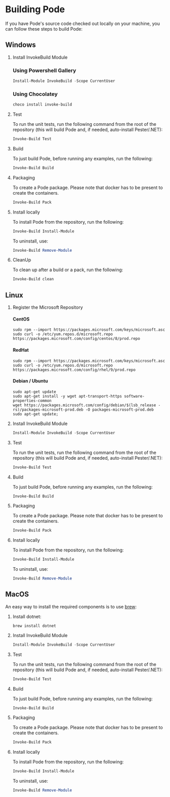 
# Building Pode

If you have Pode's source code checked out locally on your machine, you can follow these steps to build Pode:

## Windows

1. Install InvokeBuild Module

    ### Using Powershell Gallery

    ```powershell
    Install-Module InvokeBuild -Scope CurrentUser
    ```

    ### Using Chocolatey

    ```powershell
    choco install invoke-build
    ```

2. Test

    To run the unit tests, run the following command from the root of the repository (this will build Pode and, if needed, auto-install Pester/.NET):

    ```powershell
    Invoke-Build Test
    ```

3. Build

    To just build Pode, before running any examples, run the following:

    ```powershell
    Invoke-Build Build
    ```

4. Packaging

    To create a Pode package. Please note that docker has to be present to create the containers.

    ```powershell
    Invoke-Build Pack
    ```

5. Install locally

    To install Pode from the repository, run the following:

    ```powershell
    Invoke-Build Install-Module
    ```

    To uninstall, use:
    ```powershell
    Invoke-Build Remove-Module
    ```


6. CleanUp

    To clean up after a build or a pack, run the following:

    ```powershell
    Invoke-Build clean
    ```

## Linux

1. Register the Microsoft Repository

    #### CentOS
    ```shell
    sudo rpm --import https://packages.microsoft.com/keys/microsoft.asc
    sudo curl -o /etc/yum.repos.d/microsoft.repo https://packages.microsoft.com/config/centos/8/prod.repo
    ```

    #### RedHat
    ```shell
    sudo rpm --import https://packages.microsoft.com/keys/microsoft.asc
    sudo curl -o /etc/yum.repos.d/microsoft.repo https://packages.microsoft.com/config/rhel/9/prod.repo
    ```

    #### Debian / Ubuntu
    ```shell
    sudo apt-get update
    sudo apt-get install -y wget apt-transport-https software-properties-common
    wget https://packages.microsoft.com/config/debian/$(lsb_release -rs)/packages-microsoft-prod.deb -O packages-microsoft-prod.deb
    sudo apt-get update;
    ```


2. Install InvokeBuild Module

    ```powershell
    Install-Module InvokeBuild -Scope CurrentUser
    ```


3. Test

    To run the unit tests, run the following command from the root of the repository (this will build Pode and, if needed, auto-install Pester/.NET):

    ```powershell
    Invoke-Build Test
    ```

4. Build

    To just build Pode, before running any examples, run the following:

    ```powershell
    Invoke-Build Build
    ```

5. Packaging

    To create a Pode package. Please note that docker has to be present to create the containers.

    ```powershell
    Invoke-Build Pack
    ```

6. Install locally

    To install Pode from the repository, run the following:

    ```powershell
    Invoke-Build Install-Module
    ```

    To uninstall, use:

    ```powershell
    Invoke-Build Remove-Module
    ```


## MacOS

An easy way to install the required components is to use [brew](https://brew.sh/):

1. Install dotnet:

    ```shell
    brew install dotnet
    ```

2. Install InvokeBuild Module

    ```powershell
    Install-Module InvokeBuild -Scope CurrentUser
    ```

3. Test

    To run the unit tests, run the following command from the root of the repository (this will build Pode and, if needed, auto-install Pester/.NET):

    ```powershell
    Invoke-Build Test
    ```

4. Build

    To just build Pode, before running any examples, run the following:

    ```powershell
    Invoke-Build Build
    ```

5. Packaging

    To create a Pode package. Please note that docker has to be present to create the containers.

    ```powershell
    Invoke-Build Pack
    ```

6. Install locally

    To install Pode from the repository, run the following:

    ```powershell
    Invoke-Build Install-Module
    ```

    To uninstall, use:

    ```powershell
    Invoke-Build Remove-Module
    ```
